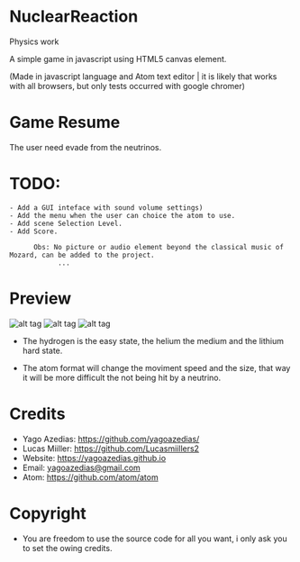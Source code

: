 # NuclearReaction
Physics work

A simple game in javascript using HTML5 canvas element.

(Made in javascript language and Atom text editor | it is likely that works with all browsers, but only tests occurred with google chromer)

# Game Resume
The user need evade from the neutrinos.

# TODO: 
	- Add a GUI inteface with sound volume settings)
	- Add the menu when the user can choice the atom to use.
    - Add scene Selection Level.
	- Add Score.
	
	      Obs: No picture or audio element beyond the classical music of Mozard, can be added to the project.
				...
# Preview
 ![alt tag](http://imgur.com/knaduNc.gif) ![alt tag](http://imgur.com/zO9PZ8r.gif)  ![alt tag](http://imgur.com/3jvqR8Y.gif)
 
 - The hydrogen is the easy state, the helium the medium and the lithium hard state.

- The atom format will change the moviment speed and the size, that way it will be more difficult the not being hit by a neutrino.  

# Credits
- Yago Azedias: https://github.com/yagoazedias/
- Lucas Miiller: https://github.com/Lucasmiillers2
- Website: https://yagoazedias.github.io
- Email: yagoazedias@gmail.com
- Atom: https://github.com/atom/atom

# Copyright
- You are freedom to use the source code for all you want, i only ask you to set the owing credits.
